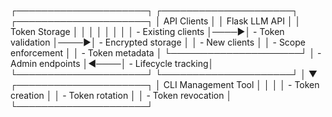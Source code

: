 ┌─────────────────────┐     ┌─────────────────────┐     ┌─────────────────────┐
│ API Clients         │     │ Flask LLM API       │     │ Token Storage       │
│                     │     │                     │     │                     │
│ - Existing clients  │────▶│ - Token validation  │────▶│ - Encrypted storage │
│ - New clients       │     │ - Scope enforcement │     │ - Token metadata    │
└─────────────────────┘     │ - Admin endpoints   │◀────│ - Lifecycle tracking│
                            └─────────────────────┘     └─────────────────────┘
                                       │
                                       ▼
                            ┌─────────────────────┐
                            │ CLI Management Tool │
                            │                     │
                            │ - Token creation    │
                            │ - Token rotation    │
                            │ - Token revocation  │
                            └─────────────────────┘